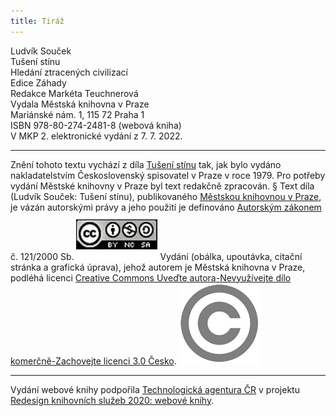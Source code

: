 ```yaml
---
title: Tiráž
---
```


Ludvík Souček    
Tušení stínu  
Hledání ztracených civilizací  
Edice Záhady  
Redakce Markéta Teuchnerová  
Vydala Městská knihovna v Praze  
Mariánské nám. 1, 115 72 Praha 1  
ISBN 978-80-274-2481-8 (webová kniha)  
V MKP 2. elektronické vydání z 7. 7. 2022.

***

Znění tohoto textu vychází z díla [Tušení stínu](https://search.mlp.cz/cz/titul/tuseni-stinu/167006/) tak, jak bylo vydáno nakladatelstvím Československý spisovatel v Praze v roce 1979. Pro potřeby vydání Městské knihovny v Praze byl text redakčně zpracován.
§
Text díla (Ludvík Souček: Tušení stínu), publikovaného [Městskou knihovnou v Praze](https://www.mlp.cz/cz/), je vázán autorskými právy a jeho použití je definováno [Autorským zákonem](https://www.mkcr.cz/predpisy-zakonu-709.html) č. 121/2000 Sb.
![image001.jpg](./resources/image001_fmt.jpeg)
Vydání (obálka, upoutávka, citační stránka a grafická úprava), jehož autorem je Městská knihovna v Praze, podléhá licenci [Creative Commons Uveďte autora-Nevyužívejte dílo komerčně-Zachovejte licenci 3.0 Česko](https://creativecommons.org/licenses/by-nc-sa/3.0/cz/).
![image002.jpg](./resources/image002_fmt.jpeg)

***

Vydání webové knihy podpořila [Technologická agentura ČR](https://www.tacr.cz/) v projektu [Redesign knihovních služeb 2020: webové knihy](https://starfos.tacr.cz/cs/project/TL04000391).